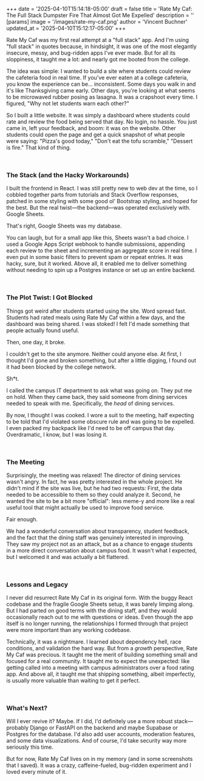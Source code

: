 +++
date = '2025-04-10T15:14:18-05:00'
draft = false
title = 'Rate My Caf: The Full Stack Dumpster Fire That Almost Got Me Expelled'
description = ''
[params]
    image = '/images/rate-my-caf.png'
    author = 'Vincent Buchner'
    updated_at = '2025-04-10T15:12:17-05:00'
+++

Rate My Caf was my first real attempt at a "full stack" app. And I'm using "full stack" in quotes because, in hindsight, it was one of the most elegantly insecure, messy, and bug-ridden apps I've ever made. But for all its sloppiness, it taught me a lot: and nearly got me booted from the college.

The idea was simple: I wanted to build a site where students could review the cafeteria food in real time. If you've ever eaten at a college cafeteria, you know the experience can be... inconsistent. Some days you walk in and it's like Thanksgiving came early. Other days, you're looking at what seems to be microwaved rubber posing as lasagna. It was a crapshoot every time. I figured, "Why not let students warn each other?"

So I built a little website. It was simply a dashboard where students could rate and review the food being served that day. No login, no hassle. You just came in, left your feedback, and boom: it was on the website. Other students could open the page and get a quick snapshot of what people were saying: "Pizza's good today," "Don't eat the tofu scramble," "Dessert is fire." That kind of thing.

<br>

### The Stack (and the Hacky Workarounds)

I built the frontend in React. I was still pretty new to web dev at the time, so I cobbled together parts from tutorials and Stack Overflow responses, patched in some styling with some good ol' Bootstrap styling, and hoped for the best. But the real twist—the backend—was operated exclusively with. Google Sheets.

That's right, Google Sheets was my database.

You can laugh, but for a small app like this, Sheets wasn't a bad choice. I used a Google Apps Script webhook to handle submissions, appending each review to the sheet and incrementing an aggregate score in real time. I even put in some basic filters to prevent spam or repeat entries. It was hacky, sure, but it worked. Above all, it enabled me to deliver something without needing to spin up a Postgres instance or set up an entire backend.

<br>

### The Plot Twist: I Got Blocked

Things got weird after students started using the site. Word spread fast. Students had rated meals using Rate My Caf within a few days, and the dashboard was being shared. I was stoked! I felt I'd made something that people actually found useful.

Then, one day, it broke.

I couldn't get to the site anymore. Neither could anyone else. At first, I thought I'd gone and broken something, but after a little digging, I found out it had been blocked by the college network.

Sh*t.

I called the campus IT department to ask what was going on. They put me on hold. When they came back, they said someone from dining services needed to speak with me. Specifically, the *head* of dining services.

By now, I thought I was cooked. I wore a suit to the meeting, half expecting to be told that I'd violated some obscure rule and was going to be expelled. I even packed my backpack like I'd need to be off campus that day. Overdramatic, I know, but I was losing it.

<br>

### The Meeting

Surprisingly, the meeting was relaxed! The director of dining services wasn't angry. In fact, he was pretty interested in the whole project. He didn't mind if the site was live, but he had two requests: First, the data needed to be accessible to them so they could analyze it. Second, he wanted the site to be a bit more "official": less meme-y and more like a real useful tool that might actually be used to improve food service.

Fair enough.

We had a wonderful conversation about transparency, student feedback, and the fact that the dining staff was genuinely interested in improving. They saw my project not as an attack, but as a chance to engage students in a more direct conversation about campus food. It wasn't what I expected, but I welcomed it and was actually a bit flattered.

<br>

### Lessons and Legacy

I never did resurrect Rate My Caf in its original form. With the buggy React codebase and the fragile Google Sheets setup, it was barely limping along. But I had parted on good terms with the dining staff, and they would occasionally reach out to me with questions or ideas. Even though the app itself is no longer running, the relationships I formed through that project were more important than any working codebase.

Technically, it was a nightmare. I learned about dependency hell, race conditions, and validation the hard way. But from a *growth* perspective, Rate My Caf was precious. It taught me the merit of building something small and focused for a real community. It taught me to expect the unexpected: like getting called into a meeting with campus administrators over a food rating app. And above all, it taught me that shipping something, albeit imperfectly, is usually more valuable than waiting to get it perfect.

<br>

### What's Next?

Will I ever revive it? Maybe. If I did, I'd definitely use a more robust stack—probably Django or FastAPI on the backend and maybe Supabase or Postgres for the database. I'd also add user accounts, moderation features, and some data visualizations. And of course, I'd take security way more seriously this time.

But for now, Rate My Caf lives on in my memory (and in some screenshots that I saved). It was a crazy, caffeine-fueled, bug-ridden experiment and I loved every minute of it.

